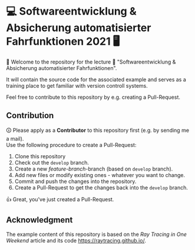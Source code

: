 # 💻 Softwareentwicklung & Absicherung automatisierter Fahrfunktionen 2021 🖥️

🌻 Welcome to the repository for the lecture 📓 "Softwareentwicklung & Absicherung automatisierter Fahrfunktionen".

It will contain the source code for the associated example and serves as a training place to get familiar with version controll systems.

Feel free to contribute to this repository by e.g. creating a Pull-Request.

## Contribution

🛈 Please apply as a **Contributor** to this repository first (e.g. by sending me a mail).  
Use the following procedure to create a Pull-Request:

1. Clone this repository
1. Check out the `develop` branch.
1. Create a new *feature-branch*-branch (based on `develop` branch).
1. Add new files or modify existing ones - whatever you want to change.
1. Commit and push the changes into the repository.
1. Create a Pull-Request to get the changes back into the `develop` branch.

👍 Great, you've just created a Pull-Request.

## Acknowledgment

The example content of this repository is based on the *Ray Tracing in One Weekend* article and its code https://raytracing.github.io/.
